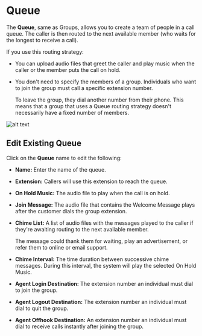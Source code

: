 # Queue

The **Queue**, same as Groups, allows you to create a team of people in a call queue. The caller is then routed to the next available member (who waits for the longest to receive a call).

If you use this routing strategy:

+ You can upload audio files that greet the caller and play music when the caller or the member puts the call on hold.
+ You don't need to specify the members of a group. Individuals who want to join the group must call a specific extension number.

  To leave the group, they dial another number from their phone. This means that a group that uses a Queue routing strategy doesn't necessarily have a fixed number of members.

![alt text][queue]

## Edit Existing Queue

Click on the **Queue** name to edit the following:

+ **Name:** Enter the name of the queue.
+ **Extension:** Callers will use this extension to reach the queue.
+ **On Hold Music:** The audio file to play when the call is on hold.
+ **Join Message:** The audio file that contains the Welcome Message plays after the customer dials the group extension.
+ **Chime List:** A list of audio files with the messages played to the caller if they're awaiting routing to the next available member.

  The message could thank them for waiting, play an advertisement, or refer them to online or email support.

+ **Chime Interval:** The time duration between successive chime messages. During this interval, the system will play the selected On Hold Music.

+ **Agent Login Destination:** The extension number an individual must dial to join the group.

+ **Agent Logout Destination:** The extension number an individual must dial to quit the group.

+ **Agent Offhook Destination:** An extension number an individual must dial to receive calls instantly after joining the group.

[queue]: /customer-portal/img/queue.png "Call Queue"
